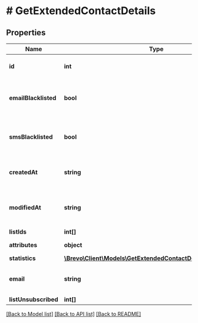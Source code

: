 # # GetExtendedContactDetails

## Properties

Name | Type | Description | Notes
------------ | ------------- | ------------- | -------------
**id** | **int** | ID of the contact for which you requested the details |
**emailBlacklisted** | **bool** | Blacklist status for email campaigns (true&#x3D;blacklisted, false&#x3D;not blacklisted) |
**smsBlacklisted** | **bool** | Blacklist status for SMS campaigns (true&#x3D;blacklisted, false&#x3D;not blacklisted) |
**createdAt** | **string** | Creation UTC date-time of the contact (YYYY-MM-DDTHH:mm:ss.SSSZ) |
**modifiedAt** | **string** | Last modification UTC date-time of the contact (YYYY-MM-DDTHH:mm:ss.SSSZ) |
**listIds** | **int[]** |  |
**attributes** | **object** | Set of attributes of the contact |
**statistics** | [**\Brevo\Client\Models\GetExtendedContactDetailsAllOfStatistics**](GetExtendedContactDetailsAllOfStatistics.md) |  |
**email** | **string** | Email address of the contact for which you requested the details | [optional]
**listUnsubscribed** | **int[]** |  | [optional]

[[Back to Model list]](../../README.md#models) [[Back to API list]](../../README.md#endpoints) [[Back to README]](../../README.md)
